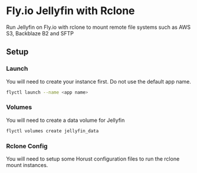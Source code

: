 # Fly.io Jellyfin with Rclone

Run Jellyfin on Fly.io with rclone to mount remote file systems such as AWS S3, Backblaze B2 and SFTP

## Setup

### Launch

You will need to create your instance first. Do not use the default app name.

```bash
flyctl launch --name <app name>
```

### Volumes

You will need to create a data volume for Jellyfin

```bash
flyctl volumes create jellyfin_data
```

### Rclone Config

You will need to setup some Horust configuration files to run the rclone mount instances.
